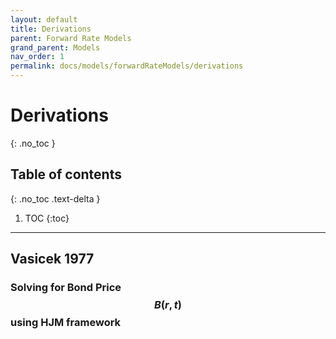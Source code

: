 ```yaml
---
layout: default
title: Derivations
parent: Forward Rate Models
grand_parent: Models
nav_order: 1
permalink: docs/models/forwardRateModels/derivations
---
```


# Derivations
{: .no_toc }

## Table of contents
{: .no_toc .text-delta }

1. TOC
{:toc}

---

## Vasicek 1977 

### Solving for Bond Price $$B(r, t)$$ using HJM framework

